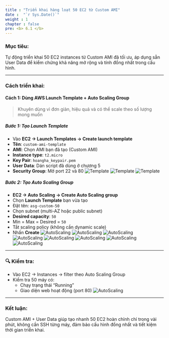 ```yaml
---
title : "Triển khai hàng loạt 50 EC2 từ Custom AMI"
date :  "`r Sys.Date()`" 
weight : 1 
chapter : false
pre: <b> 6.1 </b>
---
```


### Mục tiêu:
Tự động triển khai 50 EC2 instances từ Custom AMI đã tối ưu, áp dụng sẵn User Data để kiểm chứng khả năng mở rộng và tính đồng nhất trong cấu hình.

---

###  Cách triển khai:

####  Cách 1: Dùng **AWS Launch Template + Auto Scaling Group**

> Khuyên dùng vì đơn giản, hiệu quả và có thể scale theo số lượng mong muốn

##### Bước 1: Tạo Launch Template

- Vào **EC2 → Launch Templates → Create launch template**
- **Tên**: `custom-ami-template`
- **AMI**: Chọn AMI bạn đã tạo (Custom AMI)
- **Instance type**: `t2.micro`
- **Key Pair**: `hoangha_keypair.pem`
- **User Data**: Dán script đã dùng ở chương 5
- **Security Group**: Mở port 22 và 80
  ![Template](/images/6.clean/create-template-1.png)
  ![Template](/images/6.clean/create-template-2.png)
  ![Template](/images/6.clean/create-template-3.png)

##### Bước 2: Tạo Auto Scaling Group

- **EC2 → Auto Scaling → Create Auto Scaling group**
- Chọn **Launch Template** bạn vừa tạo
- Đặt tên: `asg-custom-50`
- Chọn subnet (multi-AZ hoặc public subnet)
- **Desired capacity**: `50`
- Min = Max = Desired = `50`
- Tắt scaling policy (không cần dynamic scale)
- Nhấn **Create**
  ![AutoScaling](/images/6.clean/autoscaling-1.png)
  ![AutoScaling](/images/6.clean/autoscaling-2.png)
  ![AutoScaling](/images/6.clean/autoscaling-3.png)
  ![AutoScaling](/images/6.clean/autoscaling-4.png)
  ![AutoScaling](/images/6.clean/autoscaling-5.png)
  ![AutoScaling](/images/6.clean/autoscaling-6.png)
  ![AutoScaling](/images/6.clean/autoscaling-7.png)
  ![AutoScaling](/images/6.clean/autoscaling-8.png)
  


---

### 🔍 Kiểm tra:

- Vào EC2 → Instances → filter theo Auto Scaling Group
- Kiểm tra 50 máy có:
  - Chạy trạng thái “Running”
  - Giao diện web hoạt động (port 80)
  ![AutoScaling](/images/6.clean/50instance.png)
  

---

### Kết luận:

Custom AMI + User Data giúp tạo nhanh 50 EC2 hoàn chỉnh chỉ trong vài phút, không cần SSH từng máy, đảm bảo cấu hình đồng nhất và tiết kiệm thời gian triển khai.


